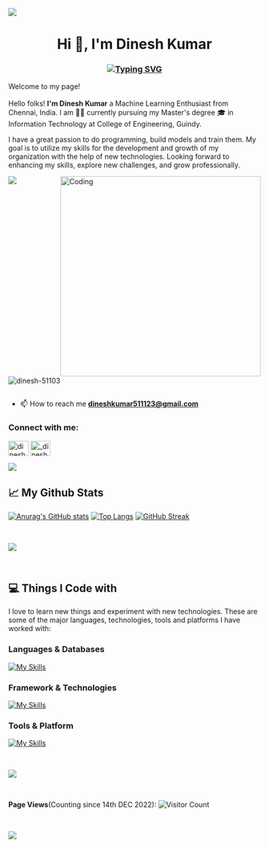 ![](https://i.imgur.com/waxVImv.png)
<h1 align="center">Hi 👋, I'm Dinesh Kumar</h1>
<h3 align="center">

[![Typing SVG](https://readme-typing-svg.herokuapp.com?color=40EDF7&lines=I+build+the+brains+behind+AI+🧑‍💻)](https://git.io/typing-svg)

</h3>
<p>Welcome to my page!</br></br> Hello folks! <b>I'm Dinesh Kumar</b> a Machine Learning Enthusiast from  <img src="https://cdn-icons-png.flaticon.com/512/197/197419.png" width="13"/> Chennai, India. I am 🧑‍💻 currently pursuing my Master's degree 🎓 in Information Technology at College of Engineering, Guindy.

I have a great passion to do programming, build models and train them. My goal is to utilize my skills for the development and growth of my organization with the help of new technologies. Looking forward to enhancing my skills, explore new challenges, and grow professionally.

</p>

![](https://i.imgur.com/waxVImv.png)
<img align="right" alt="Coding" width="400" src="https://cdn.dribbble.com/users/1162077/screenshots/3848914/programmer.gif">
<p align="left"> <img src="https://komarev.com/ghpvc/?username=dinesh-51103&label=Profile%20views&color=0e75b6&style=flat" alt="dinesh-51103" /> </p>

<p align="left"> <a href="https://twitter.com/" target="blank"><img src="https://img.shields.io/twitter/follow/?logo=twitter&style=for-the-badge" alt="" /></a> </p>

- 📫 How to reach me **dineshkumar511123@gmail.com**

<h3 align="left">Connect with me:</h3>
<p align="left">
<a href="https://linkedin.com/in/dinesh-kumar-ch" target="blank"><img align="center" src="https://raw.githubusercontent.com/rahuldkjain/github-profile-readme-generator/master/src/images/icons/Social/linked-in-alt.svg" alt="dineshkumar" height="30" width="40" /></a>
<a href="https://instagram.com/_dinesh_sundar_05" target="blank"><img align="center" src="https://raw.githubusercontent.com/rahuldkjain/github-profile-readme-generator/master/src/images/icons/Social/instagram.svg" alt="_dinesh_sundar_05" height="30" width="40" /></a>
</p>

![](https://i.imgur.com/waxVImv.png)

<h2>📈 My Github Stats</h2>

<!-- 
[![Anurag's GitHub stats](https://github-readme-stats.vercel.app/api?username=Dinesh-51103&show_icons=true&theme=aura&include_all_commits=true&line_height=40&hide_border=true&bg_color=000000&card_width=500px)](https://github.com/anuraghazra/github-readme-stats)
[![Top Langs](https://github-readme-stats.vercel.app/api/top-langs/?username=Dinesh-51103&layout=compact&langs_count=8&theme=aura&bg_color=000000&card_width=500px&hide_border=true&line_height=40)](https://github.com/anuraghazra/github-readme-stats) -->
[![Anurag's GitHub stats](https://github-readme-stats.vercel.app/api?username=Dinesh-51103&show_icons=true&theme=aura&iclude_all_commits=true&line_height=40&hide_border=true&bg_color=100000&card_width=500px)](https://github.com/anuraghazra/github-readme-stats)
[![Top Langs](https://github-readme-stats.vercel.app/api/top-langs/?username=Dinesh-51103&layout=compact&langs_count=8&theme=aura&bg_color=100000&card_width=500px&hide_border=true&line_height=40)](https://github.com/anuraghazra/github-readme-stats)
[![GitHub Streak](https://streak-stats.demolab.com/?user=mettasurendhar&theme=modern-lilac)](https://git.io/streak-stats)

<br/>

![](https://i.imgur.com/waxVImv.png)

<br/>

<h2>💻 Things I Code with </h2>

I love to learn new things and experiment with new technologies.
These are some of the major languages, technologies, tools and platforms I have worked with:


<h3>Languages & Databases</h3>

 [![My Skills](https://skillicons.dev/icons?i=js,html,css,java,c)](https://skillicons.dev)

<h3>Framework & Technologies </h3>

  [![My Skills](https://skillicons.dev/icons?i=react)](https://skillicons.dev)

<h3> Tools & Platform </h3>

   [![My Skills](https://skillicons.dev/icons?i=vscode,linux,git,github,stackoverflow&perline=10)](https://skillicons.dev)

<br/>

![](https://i.imgur.com/waxVImv.png)

<br/>

**Page Views**(Counting since 14th DEC 2022): ![Visitor Count](https://profile-counter.glitch.me/Dinesh-51103/count.svg)

<br/>

![](https://i.imgur.com/waxVImv.png)

